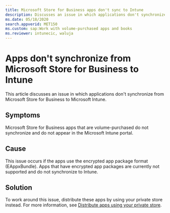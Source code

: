 ```yaml
---
title: Microsoft Store for Business apps don't sync to Intune
description: Discusses an issue in which applications don't synchronize from Microsoft Store for Business to Intune. Provides a workaround.
ms.date: 05/18/2020
search.appverid: MET150
ms.custom: sap:Work with volume-purchased apps and books
ms.reviewer: intunecic, waluja
---
```

# Apps don't synchronize from Microsoft Store for Business to Intune

This article discusses an issue in which applications don't synchronize from Microsoft Store for Business to Microsoft Intune.

## Symptoms

Microsoft Store for Business apps that are volume-purchased do not synchronize and do not appear in the Microsoft Intune portal.

## Cause

This issue occurs if the apps use the encrypted app package format (EAppxBundle). Apps that have encrypted app packages are currently not supported and do not synchronize to Intune.

## Solution

To work around this issue, distribute these apps by using your private store instead. For more information, see [Distribute apps using your private store](/microsoft-store/distribute-apps-from-your-private-store).
